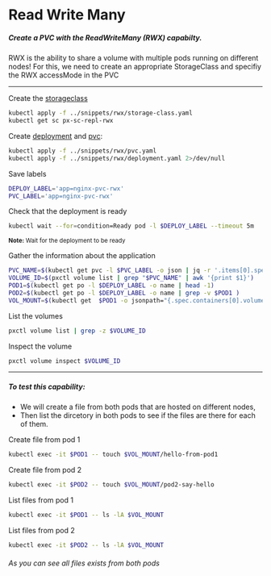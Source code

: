 # Read Write Many

##### Create a PVC with the ReadWriteMany (RWX) capabilty.
RWX is the ability to share a volume with multiple pods running on different nodes!
For this, we need to create an appropriate StorageClass and specifiy the RWX accessMode in the PVC

--- 


Create the [storageclass](../snippets/rwx/storage-class.yaml)
```bash
kubectl apply -f ../snippets/rwx/storage-class.yaml
kubectl get sc px-sc-repl-rwx
```

Create [deployment](../snippets/rwx/deployment.yaml) and [pvc](../snippets/rwx/pvc.yaml):
```bash
kubectl apply -f ../snippets/rwx/pvc.yaml 
kubectl apply -f ../snippets/rwx/deployment.yaml 2>/dev/null
```

Save labels
```bash
DEPLOY_LABEL='app=nginx-pvc-rwx'
PVC_LABEL='app=nginx-pvc-rwx'
```

Check that the deployment is ready
```bash
kubectl wait --for=condition=Ready pod -l $DEPLOY_LABEL --timeout 5m
```
<sup><strong>Note:</strong> Wait for the deployment to be ready</sup>


Gather the information about the application
```bash
PVC_NAME=$(kubectl get pvc -l $PVC_LABEL -o json | jq -r '.items[0].spec.volumeName')
VOLUME_ID=$(pxctl volume list | grep "$PVC_NAME" | awk '{print $1}')
POD1=$(kubectl get po -l $DEPLOY_LABEL -o name | head -1)
POD2=$(kubectl get po -l $DEPLOY_LABEL -o name | grep -v $POD1 )
VOL_MOUNT=$(kubectl get  $POD1 -o jsonpath="{.spec.containers[0].volumeMounts[0].mountPath}")
```

List the volumes
```bash
pxctl volume list | grep -z $VOLUME_ID
```


Inspect the volume
```bash
pxctl volume inspect $VOLUME_ID
```

---

##### To test this capability:
* We will create a file from both pods that are hosted on different nodes,
* Then list the dircetory in both pods to see if the files are there for each of them.

Create file from pod 1
```bash
kubectl exec -it $POD1 -- touch $VOL_MOUNT/hello-from-pod1
```

Create file from pod 2
```bash
kubectl exec -it $POD2 -- touch $VOL_MOUNT/pod2-say-hello
```

List files from pod 1
```bash
kubectl exec -it $POD1 -- ls -lA $VOL_MOUNT
```

List files from pod 2
```bash
kubectl exec -it $POD2 -- ls -lA $VOL_MOUNT
```

###### As you can see all files exists from both pods 